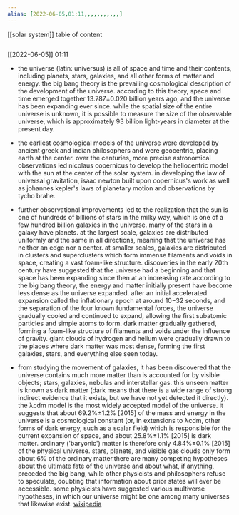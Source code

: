```yaml
---
alias: [2022-06-05,01:11,,,,,,,,,,,]
---
```

[[solar system]]
table of content
```toc
```

[[2022-06-05]] 01:11
- the universe (latin: universus) is all of space and time and their contents, including planets, stars, galaxies, and all other forms of matter and energy. the big bang theory is the prevailing cosmological description of the development of the universe. according to this theory, space and time emerged together 13.787±0.020 billion years ago, and the universe has been expanding ever since. while the spatial size of the entire universe is unknown, it is possible to measure the size of the observable universe, which is approximately 93 billion light-years in diameter at the present day.

- the earliest cosmological models of the universe were developed by ancient greek and indian philosophers and were geocentric, placing earth at the center. over the centuries, more precise astronomical observations led nicolaus copernicus to develop the heliocentric model with the sun at the center of the solar system. in developing the law of universal gravitation, isaac newton built upon copernicus's work as well as johannes kepler's laws of planetary motion and observations by tycho brahe.

- further observational improvements led to the realization that the sun is one of hundreds of billions of stars in the milky way, which is one of a few hundred billion galaxies in the universe. many of the stars in a galaxy have planets. at the largest scale, galaxies are distributed uniformly and the same in all directions, meaning that the universe has neither an edge nor a center. at smaller scales, galaxies are distributed in clusters and superclusters which form immense filaments and voids in space, creating a vast foam-like structure. discoveries in the early 20th century have suggested that the universe had a beginning and that space has been expanding since then at an increasing rate.according to the big bang theory, the energy and matter initially present have become less dense as the universe expanded. after an initial accelerated expansion called the inflationary epoch at around 10−32 seconds, and the separation of the four known fundamental forces, the universe gradually cooled and continued to expand, allowing the first subatomic particles and simple atoms to form. dark matter gradually gathered, forming a foam-like structure of filaments and voids under the influence of gravity. giant clouds of hydrogen and helium were gradually drawn to the places where dark matter was most dense, forming the first galaxies, stars, and everything else seen today.

- from studying the movement of galaxies, it has been discovered that the universe contains much more matter than is accounted for by visible objects; stars, galaxies, nebulas and interstellar gas. this unseen matter is known as dark matter (dark means that there is a wide range of strong indirect evidence that it exists, but we have not yet detected it directly). the λcdm model is the most widely accepted model of the universe. it suggests that about 69.2%±1.2% [2015] of the mass and energy in the universe is a cosmological constant (or, in extensions to λcdm, other forms of dark energy, such as a scalar field) which is responsible for the current expansion of space, and about 25.8%±1.1% [2015] is dark matter. ordinary ('baryonic') matter is therefore only 4.84%±0.1% [2015] of the physical universe. stars, planets, and visible gas clouds only form about 6% of the ordinary matter.there are many competing hypotheses about the ultimate fate of the universe and about what, if anything, preceded the big bang, while other physicists and philosophers refuse to speculate, doubting that information about prior states will ever be accessible. some physicists have suggested various multiverse hypotheses, in which our universe might be one among many universes that likewise exist.
[wikipedia](https://en.wikipedia.org/wiki/universe)